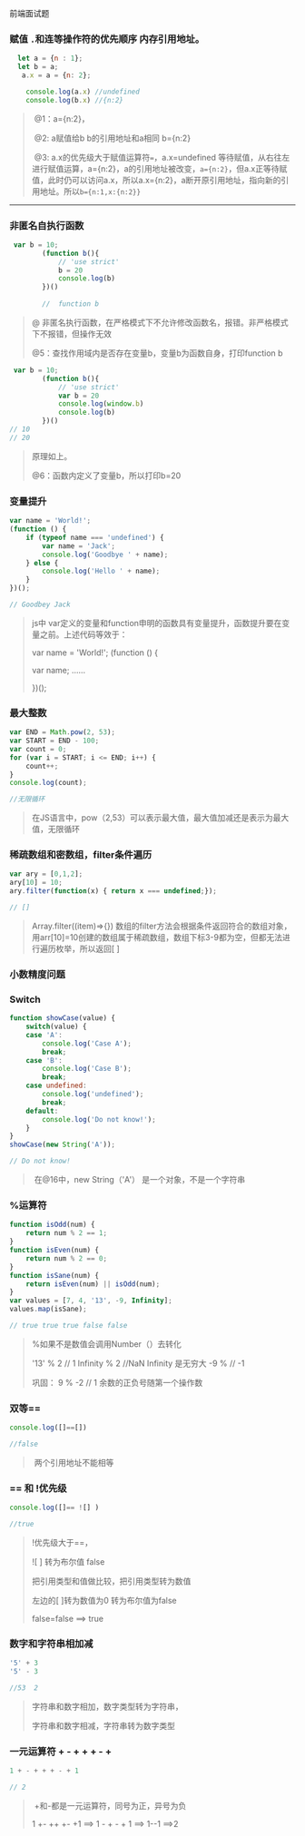 前端面试题

### 赋值 `.`和连等操作符的优先顺序  内存引用地址。

```js
  let a = {n : 1};
  let b = a;
   a.x = a = {n: 2};

    console.log(a.x) //undefined
    console.log(b.x) //{n:2}
```

> ​	@1：a={n:2}，
>
> ​	@2:   a赋值给b  b的引用地址和a相同 b={n:2}
>
> ​	@3:    a.x的优先级大于赋值运算符`=`，a.x=undefined 等待赋值，从右往左进行赋值运算，a={n:2}，a的引用地址被改变，`a={n:2}`，但a.x正等待赋值，此时仍可以访问a.x，所以a.x={n:2}，a断开原引用地址，指向新的引用地址。所以`b={n:1,x:{n:2}}`



------



### 非匿名自执行函数

```js
 var b = 10;
        (function b(){
            // 'use strict'
            b = 20
            console.log(b)
        })()
        
        //  function b
```

> @ 非匿名执行函数，在严格模式下不允许修改函数名，报错。非严格模式下不报错，但操作无效
>
> @5：查找作用域内是否存在变量b，变量b为函数自身，打印function b



```js
 var b = 10;
        (function b(){
            // 'use strict'
            var b = 20
            console.log(window.b) 
            console.log(b)
        })()
// 10
// 20
```

> 原理如上。
>
> @6：函数内定义了变量b，所以打印b=20



### 变量提升

```js
var name = 'World!';
(function () {
    if (typeof name === 'undefined') {
        var name = 'Jack';
        console.log('Goodbye ' + name);
    } else {
        console.log('Hello ' + name);
    }
})();

// Goodbey Jack
```

> js中 var定义的变量和function申明的函数具有变量提升，函数提升要在变量之前。上述代码等效于：
>
> var name = 'World!';
> (function () {
>
> var name; ……
>
> })();



### 最大整数

```js
var END = Math.pow(2, 53);
var START = END - 100;
var count = 0;
for (var i = START; i <= END; i++) {
    count++;
}
console.log(count);

//无限循环
```

> 在JS语言中，pow（2,53）可以表示最大值，最大值加减还是表示为最大值，无限循环



### 稀疏数组和密数组，filter条件遍历

```js
var ary = [0,1,2];
ary[10] = 10;
ary.filter(function(x) { return x === undefined;});

// []
```

> Array.filter((item)=>{}) 数组的filter方法会根据条件返回符合的数组对象，用arr[10]=10创建的数组属于稀疏数组，数组下标3-9都为空，但都无法进行遍历枚举，所以返回[ ]



### 小数精度问题



### Switch

```js
function showCase(value) {
    switch(value) {
    case 'A':
        console.log('Case A');
        break;
    case 'B':
        console.log('Case B');
        break;
    case undefined:
        console.log('undefined');
        break;
    default:
        console.log('Do not know!');
    }
}
showCase(new String('A'));

// Do not know!
```

> ​	在@16中，new String（'A'） 是一个对象，不是一个字符串



### %运算符

```js
function isOdd(num) {
    return num % 2 == 1;
}
function isEven(num) {
    return num % 2 == 0;
}
function isSane(num) {
    return isEven(num) || isOdd(num);
}
var values = [7, 4, '13', -9, Infinity];
values.map(isSane);

// true true true false false
```

> %如果不是数值会调用Number（）去转化    
>
>  '13' % 2    // 1      Infinity % 2  //NaN      Infinity 是无穷大      -9 %  // -1 
>
> 巩固： 9 % -2        // 1   余数的正负号随第一个操作数



### 双等==

```js
console.log([]==[])

//false
```

> ​	两个引用地址不能相等



### == 和 !优先级

```js
console.log([]== ![] )

//true
```

> !优先级大于==， 
>
> ![ ] 转为布尔值 false
>
> 把引用类型和值做比较，把引用类型转为数值
>
> 左边的[ ]转为数值为0 转为布尔值为false 
>
> false=false   ==>  true



### 数字和字符串相加减

```js
'5' + 3
'5' - 3

//53  2
```

> 字符串和数字相加，数字类型转为字符串，
>
> 字符串和数字相减，字符串转为数字类型



### 一元运算符 + - + + + - +

```js
1 + - + + + - + 1

// 2
```

> ​	+和-都是一元运算符，同号为正，异号为负
>
> 1 +-   ++  +-   +1   ==>  1 - + - + 1  ==> 1--1  ==>2

 